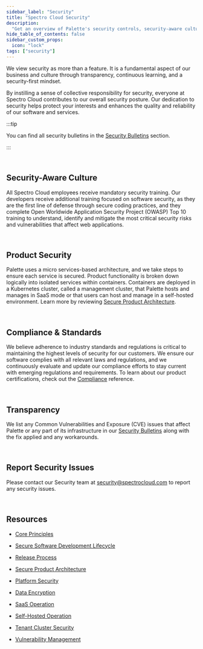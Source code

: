 ```yaml
---
sidebar_label: "Security"
title: "Spectro Cloud Security"
description:
  "Get an overview of Palette's security controls, security-aware culture, and where you can report any security issues."
hide_table_of_contents: false
sidebar_custom_props:
  icon: "lock"
tags: ["security"]
---
```


We view security as more than a feature. It is a fundamental aspect of our business and culture through transparency,
continuous learning, and a security-first mindset.

By instilling a sense of collective responsibility for security, everyone at Spectro Cloud contributes to our overall
security posture. Our dedication to security helps protect your interests and enhances the quality and reliability of
our software and services.

:::tip

You can find all security bulletins in the [Security Bulletins](../security-bulletins/security-bulletins.md) section.

:::

<br />

## Security-Aware Culture

All Spectro Cloud employees receive mandatory security training. Our developers receive additional training focused on
software security, as they are the first line of defense through secure coding practices, and they complete Open
Worldwide Application Security Project (OWASP) Top 10 training to understand, identify and mitigate the most critical
security risks and vulnerabilities that affect web applications.

<br />

## Product Security

Palette uses a micro services-based architecture, and we take steps to ensure each service is secured. Product
functionality is broken down logically into isolated services within containers. Containers are deployed in a Kubernetes
cluster, called a management cluster, that Palette hosts and manages in SaaS mode or that users can host and manage in a
self-hosted environment. Learn more by reviewing [Secure Product Architecture](product-architecture).

<br />

## Compliance & Standards

We believe adherence to industry standards and regulations is critical to maintaining the highest levels of security for
our customers. We ensure our software complies with all relevant laws and regulations, and we continuously evaluate and
update our compliance efforts to stay current with emerging regulations and requirements. To learn about our product
certifications, check out the [Compliance](../legal-licenses/compliance.md) reference.

<br />

## Transparency

We list any Common Vulnerabilities and Exposure (CVE) issues that affect Palette or any part of its infrastructure in
our [Security Bulletins](../security-bulletins/security-bulletins.md) along with the fix applied and any workarounds.

<br />

## Report Security Issues

Please contact our Security team at security@spectrocloud.com to report any security issues.

<br />

## Resources

- [Core Principles](core-principles.md)

- [Secure Software Development Lifecycle](./lifecycle/lifecycle.md)

- [Release Process](lifecycle/release-process.md)

- [Secure Product Architecture](product-architecture/product-architecture.md)

- [Platform Security](product-architecture/platform-security.md)

- [Data Encryption](product-architecture/data-encryption.md)

- [SaaS Operation](product-architecture/saas-operation.md)

- [Self-Hosted Operation](product-architecture/self-hosted-operation.md)

- [Tenant Cluster Security](product-architecture/tenant-cluster.md)

- [Vulnerability Management](./vulnerability-management/vulnerability-management.md)
